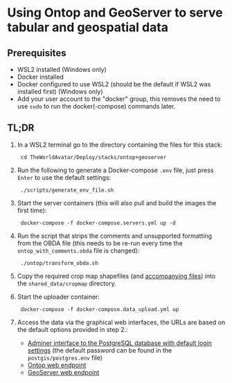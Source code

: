 # Using Ontop and GeoServer to serve tabular and geospatial data

## Prerequisites

* WSL2 installed (Windows only)
* Docker installed
* Docker configured to use WSL2 (should be the default if WSL2 was installed first) (Windows only)
* Add your user account to the "docker" group, this removes the need to use `sudo` to run the docker(-compose) commands later.

## TL;DR
1. In a WSL2 terminal go to the directory containing the files for this stack:

        cd TheWorldAvatar/Deploy/stacks/ontop+geoserver

2. Run the following to generate a Docker-compose `.env` file, just press `Enter` to use the default settings:

        ./scripts/generate_env_file.sh

3. Start the server containers (this will also pull and build the images the first time):

        docker-compose -f docker-compose.servers.yml up -d

4. Run the script that strips the comments and unsupported formatting from the OBDA file (this needs to be re-run every time the `ontop_with_comments.obda` file is changed):

        ./ontop/transform_obda.sh

5. Copy the required crop map shapefiles (and [accompanying files][shapefiles]) into the `shared_data/cropmap` directory.

6. Start the uploader container:

        docker-compose -f docker-compose.data_upload.yml up

7. Access the data via the graphical web interfaces, the URLs are based on the default options provided in step 2.:
   * [Adminer interface to the PostgreSQL database with default login settings][postgres_web] (the default password can be found in the `postgis/postgres.env` file)
   * [Ontop web endpoint][ontop_web]
   * [GeoServer web endpoint][geoserver_web]
<!-- markdown-link-check-disable-next-line -->
[shapefiles]: https://trac.osgeo.org/gdal/wiki/UserDocs/Shapefiles
[postgres_web]: http://localhost:2311/?pgsql=host.docker.internal%3A2317&username=postgres&db=the_world_avatar
[ontop_web]: http://localhost:2316/
[geoserver_web]: http://localhost:2314/geoserver/web/